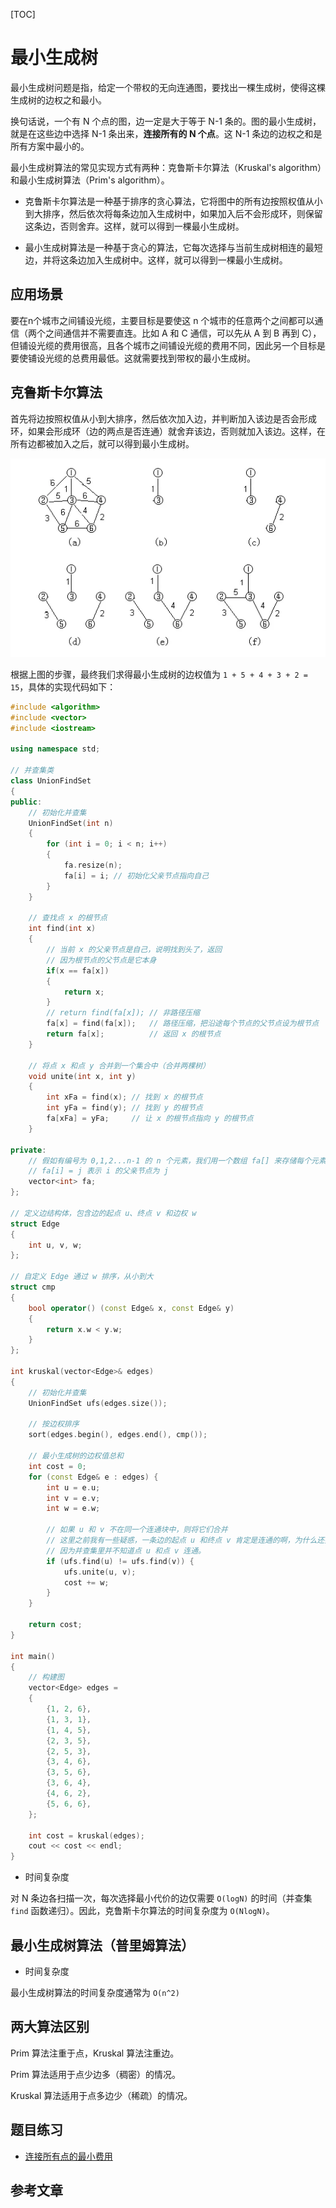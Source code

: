 [TOC]

# 最小生成树

最小生成树问题是指，给定一个带权的无向连通图，要找出一棵生成树，使得这棵生成树的边权之和最小。

换句话说，一个有 N 个点的图，边一定是大于等于 N-1 条的。图的最小生成树，就是在这些边中选择 N-1 条出来，**连接所有的 N 个点**。这 N-1 条边的边权之和是所有方案中最小的。

最小生成树算法的常见实现方式有两种：克鲁斯卡尔算法（Kruskal's algorithm）和最小生成树算法（Prim's algorithm）。

- 克鲁斯卡尔算法是一种基于排序的贪心算法，它将图中的所有边按照权值从小到大排序，然后依次将每条边加入生成树中，如果加入后不会形成环，则保留这条边，否则舍弃。这样，就可以得到一棵最小生成树。

- 最小生成树算法是一种基于贪心的算法，它每次选择与当前生成树相连的最短边，并将这条边加入生成树中。这样，就可以得到一棵最小生成树。

## 应用场景

要在n个城市之间铺设光缆，主要目标是要使这 n 个城市的任意两个之间都可以通信（两个之间通信并不需要直连。比如 A 和 C 通信，可以先从 A 到 B 再到 C），但铺设光缆的费用很高，且各个城市之间铺设光缆的费用不同，因此另一个目标是要使铺设光缆的总费用最低。这就需要找到带权的最小生成树。

## 克鲁斯卡尔算法

首先将边按照权值从小到大排序，然后依次加入边，并判断加入该边是否会形成环，如果会形成环（边的两点是否连通）就舍弃该边，否则就加入该边。这样，在所有边都被加入之后，就可以得到最小生成树。

![Kruskal](.最小生成树.assets/Kruskal.webp)

根据上图的步骤，最终我们求得最小生成树的边权值为 `1 + 5 + 4 + 3 + 2 = 15`，具体的实现代码如下：

```cpp
#include <algorithm>
#include <vector>
#include <iostream>

using namespace std;

// 并查集类
class UnionFindSet
{
public:
    // 初始化并查集
    UnionFindSet(int n)
    {
        for (int i = 0; i < n; i++)
        {
            fa.resize(n);
            fa[i] = i; // 初始化父亲节点指向自己
        }
    }

    // 查找点 x 的根节点
    int find(int x)
    {
        // 当前 x 的父亲节点是自己，说明找到头了，返回
        // 因为根节点的父节点是它本身
        if(x == fa[x])
        {
            return x;
        }
        // return find(fa[x]); // 非路径压缩
        fa[x] = find(fa[x]);   // 路径压缩，把沿途每个节点的父节点设为根节点
        return fa[x];          // 返回 x 的根节点
    }

    // 将点 x 和点 y 合并到一个集合中（合并两棵树）
    void unite(int x, int y)
    {
        int xFa = find(x); // 找到 x 的根节点
        int yFa = find(y); // 找到 y 的根节点
        fa[xFa] = yFa;     // 让 x 的根节点指向 y 的根节点
    }

private:
    // 假如有编号为 0,1,2...n-1 的 n 个元素，我们用一个数组 fa[] 来存储每个元素的父亲节点
    // fa[i] = j 表示 i 的父亲节点为 j
    vector<int> fa;
};

// 定义边结构体，包含边的起点 u、终点 v 和边权 w
struct Edge
{
    int u, v, w;
};

// 自定义 Edge 通过 w 排序，从小到大
struct cmp
{
    bool operator() (const Edge& x, const Edge& y)
    {
        return x.w < y.w;
    }
};

int kruskal(vector<Edge>& edges)
{
    // 初始化并查集
    UnionFindSet ufs(edges.size());

    // 按边权排序
    sort(edges.begin(), edges.end(), cmp());

    // 最小生成树的边权值总和
    int cost = 0;
    for (const Edge& e : edges) {
        int u = e.u;
        int v = e.v;
        int w = e.w;

        // 如果 u 和 v 不在同一个连通块中，则将它们合并
        // 这里之前我有一些疑惑，一条边的起点 u 和终点 v 肯定是连通的啊，为什么还要判断
        // 因为并查集里并不知道点 u 和点 v 连通。
        if (ufs.find(u) != ufs.find(v)) {
            ufs.unite(u, v);
            cost += w;
        }
    }

    return cost;
}

int main()
{
    // 构建图
    vector<Edge> edges =
    {
        {1, 2, 6},
        {1, 3, 1},
        {1, 4, 5},
        {2, 3, 5},
        {2, 5, 3},
        {3, 4, 6},
        {3, 5, 6},
        {3, 6, 4},
        {4, 6, 2},
        {5, 6, 6},
    };

    int cost = kruskal(edges);
    cout << cost << endl;
}
```

- 时间复杂度

对 N 条边各扫描一次，每次选择最小代价的边仅需要 `O(logN)` 的时间（并查集 `find` 函数递归）。因此，克鲁斯卡尔算法的时间复杂度为 `O(NlogN)`。

## 最小生成树算法（普里姆算法）

- 时间复杂度

最小生成树算法的时间复杂度通常为 `O(n^2)`

## 两大算法区别

Prim 算法注重于点，Kruskal 算法注重边。

Prim 算法适用于点少边多（稠密）的情况。

Kruskal 算法适用于点多边少（稀疏）的情况。

## 题目练习

- [连接所有点的最小费用](https://leetcode.cn/problems/min-cost-to-connect-all-points/)

## 参考文章

